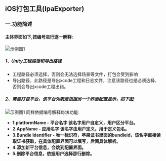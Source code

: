 ## iOS打包工具(IpaExporter) 
### 一.功能简述
#### 主体界面如下,按编号进行逐一解释:
![示例图1](https://github.com/GITHZZ/UnityiOSExporter/blob/master/Doc/doc1.png)
##### 1、Unity工程路径和导出路径
* 工程路径必须选择，否则会无法选择场景等文件，打包会受到影响
* 导出路径，此路径是导出xcode工程和日志文件，注意该路径也是必须选择，否则会导出xcode工程出错。 

##### 2、需要打包平台，该平台列表是根据另一个界面配置显示，如下图:
![示例图1](https://github.com/GITHZZ/UnityiOSExporter/blob/master/Doc/doc2.png)
同样依据编号解释每块功能:
* **1.platformName - 平台名字 该名字用户自定义，用户区分平台。**
* **2.AppName - 应用名字 该名字由用户定义，用于定义包名。**
* **3.Bundle Identifier - 唯一标识符，苹果证书里面的bundleid，该名字直接读取证书获取，在具体配置界面可以填写，后面具体解析。**
* **4.添加新平台信息，会跳到配置界面。**
* **5.删除平台信息，依据用户选择那行删除。**
